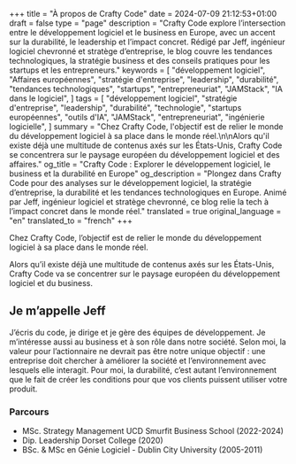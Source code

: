 +++
title = "À propos de Crafty Code"
date = 2024-07-09 21:12:53+01:00
draft = false
type = "page"
description = "Crafty Code explore l’intersection entre le développement logiciel et le business en Europe, avec un accent sur la durabilité, le leadership et l’impact concret. Rédigé par Jeff, ingénieur logiciel chevronné et stratège d’entreprise, le blog couvre les tendances technologiques, la stratégie business et des conseils pratiques pour les startups et les entrepreneurs."
keywords = [
    "développement logiciel",
    "Affaires européennes",
    "stratégie d'entreprise",
    "leadership",
    "durabilité",
    "tendances technologiques",
    "startups",
    "entrepreneuriat",
    "JAMStack",
    "IA dans le logiciel",
]
tags = [
    "développement logiciel",
    "stratégie d'entreprise",
    "leadership",
    "durabilité",
    "technologie",
    "startups européennes",
    "outils d'IA",
    "JAMStack",
    "entrepreneuriat",
    "ingénierie logicielle",
]
summary = "Chez Crafty Code, l'objectif est de relier le monde du développement logiciel à sa place dans le monde réel.\n\nAlors qu'il existe déjà une multitude de contenus axés sur les États-Unis, Crafty Code se concentrera sur le paysage européen du développement logiciel et des affaires."
og_title = "Crafty Code : Explorer le développement logiciel, le business et la durabilité en Europe"
og_description = "Plongez dans Crafty Code pour des analyses sur le développement logiciel, la stratégie d’entreprise, la durabilité et les tendances technologiques en Europe. Animé par Jeff, ingénieur logiciel et stratège chevronné, ce blog relie la tech à l’impact concret dans le monde réel."
translated = true
original_language = "en"
translated_to = "french"
+++

Chez Crafty Code, l’objectif est de relier le monde du développement logiciel à sa place dans le monde réel.

Alors qu’il existe déjà une multitude de contenus axés sur les États-Unis, Crafty Code va se concentrer sur le paysage européen du développement logiciel et du business.

## Je m’appelle Jeff

J’écris du code, je dirige et je gère des équipes de développement. Je m’intéresse aussi au business et à son rôle dans notre société. Selon moi, la valeur pour l’actionnaire ne devrait pas être notre unique objectif : une entreprise doit chercher à améliorer la société et l’environnement avec lesquels elle interagit. Pour moi, la durabilité, c’est autant l’environnement que le fait de créer les conditions pour que vos clients puissent utiliser votre produit.

### Parcours

- MSc. Strategy Management UCD Smurfit Business School (2022-2024)
- Dip. Leadership Dorset College (2020)
- BSc. & MSc en Génie Logiciel - Dublin City University (2005-2011)
